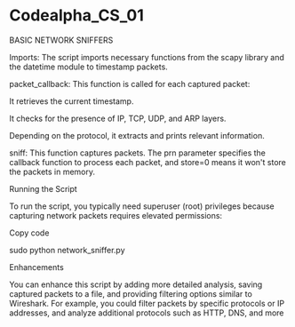 # Codealpha_CS_01

BASIC NETWORK SNIFFERS

Imports: The script imports necessary functions from the scapy library and the datetime module to timestamp packets.

packet_callback: This function is called for each captured packet:

It retrieves the current timestamp.

It checks for the presence of IP, TCP, UDP, and ARP layers.

Depending on the protocol, it extracts and prints relevant information.

sniff: This function captures packets. The prn parameter specifies the callback function to process each packet, and store=0 means it won't store the packets in memory.

Running the Script

To run the script, you typically need superuser (root) privileges because capturing network packets requires elevated permissions:

Copy code

sudo python network_sniffer.py

Enhancements

You can enhance this script by adding more detailed analysis, saving captured packets to a file, and providing filtering options similar to Wireshark. For example, you could filter packets by specific protocols or IP addresses, and analyze additional protocols such as HTTP, DNS, and more